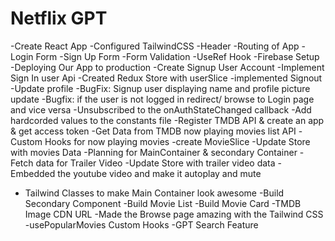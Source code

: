 # Netflix GPT

-Create React App
-Configured TailwindCSS
-Header
-Routing of App
-Login Form
-Sign Up Form
-Form Validation
-UseRef Hook
-Firebase Setup
-Deploying Our App to production
-Create Signup User Account
-Implement Sign In user Api
-Created Redux Store with userSlice
-implemented Signout
-Update profile
-BugFix: Signup user displaying name and profile picture update
-Bugfix: if the user is not logged in redirect/ browse to Login page and vice versa
-Unsubscribed to the onAuthStateChanged callback
-Add hardcorded values to the constants file
-Register TMDB API & create an app & get access token
-Get Data from TMDB now playing movies list API
-Custom Hooks for now playing movies
-create MovieSlice
-Update Store with movies Data
-Planning for MainContainer & secondary Container
-Fetch data for Trailer Video
-Update Store with trailer video data 
-Embedded the youtube video and make it autoplay and mute 
- Tailwind Classes to make Main Container look awesome
-Build Secondary Component
-Build Movie List
-Build Movie Card 
-TMDB Image CDN URL
-Made the Browse page amazing with the Tailwind CSS
-usePopularMovies Custom Hooks
-GPT Search Feature